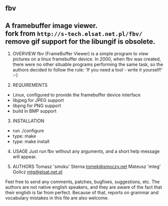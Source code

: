 ## fbv
A framebuffer image viewer.   
fork from `http://s-tech.elsat.net.pl/fbv/`   
remove gif support for the libungif is obsolete.   
------------
1. OVERVIEW
    fbv (FrameBuffer Viewer) is a simple program to view pictures on a linux
  framebuffer device. In 2000, when fbv was created, there were no other
  situable programs performing the same task, so the authors decided to
  follow the rule: 'If you need a tool - write it yourself!' :-)

2. REQUIREMENTS
  - Linux, configured to provide the framebuffer device interface
  - libjpeg for JPEG support
  - libpng for PNG support
  - build in BMP support

3. INSTALLATION
  - run ./configure
  - type: make
  - type: make install

4. USAGE
  Just run fbv without any arguments, and a short help message will appear.

5. AUTHORS
  Tomasz 'smoku' Sterna <tomek@smoczy.net>
  Mateusz 'mteg' Golicz <mtg@elsat.net.pl>
  
  Feel free to send any comments, patches, bugfixes, suggestions, etc. The
  authors are not native english speakers, and they are aware of the fact
  that their english is far from perfect. Because of that, reports on
  grammar and vocabulary mistakes in this file are also welcome.

